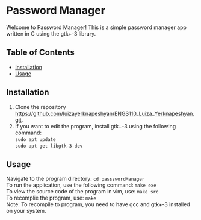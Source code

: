 # Password Manager

Welcome to Password Manager! This is a simple password manager app written in C using the gtk+-3 library.

## Table of Contents

- [Installation](#installation)
- [Usage](#usage)

## Installation

1. Clone the repository https://github.com/luizayerknapeshyan/ENGS110_Luiza_Yerknapeshyan.git. 
2. If you want to edit the program, install gtk+-3 using the following command:  
`sudo apt update`  
`sudo apt get libgtk-3-dev`


## Usage

Navigate to the program directory: `cd passswordManager`  
To run the application, use the following command: `make exe`  
To view the source code of the program in vim, use: `make src`  
To recomplie the program, use: `make`  
Note: To recompile to program, you need to have gcc and gtk+-3 installed on your system.

